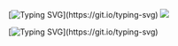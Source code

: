 [![Typing SVG](https://readme-typing-svg.herokuapp.com?font=Fira+Code&pause=1000&color=9EF74C&background=8B00DF2A&center=true&vCenter=true&multiline=true&random=false&width=800&height=200&lines=Hello+there!+Thx+for+visiting+my+tra...humble+profile.;Name's+igor%2C+pleased+to+meet+u!)](https://git.io/typing-svg)
![](https://komarev.com/ghpvc/?username=your-github-username&color=lightgrey&style=for-the-badge)

[![Typing SVG](https://readme-typing-svg.herokuapp.com?font=Fira+Code&pause=1000&color=9EF74C&background=8B00DF2A&center=true&vCenter=true&multiline=true&random=false&width=800&height=200&lines=What+am+i+capable+of+and+who+i+am+at+all%3F+Let's+see..;1.+I'm+a+4-th-year+student+of+Eng%2FDe+Philology.;2.+An+inspired+boi%2C+for+high-tech+and+engineering.;3.+Happen+to+become+a+DA+student+as+well.;But+i+dont+intent+to+stop+there%2C+rather+push+onwards+to+infinity!)](https://git.io/typing-svg)
